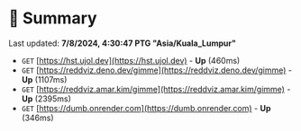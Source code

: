 # 📖 Summary
Last updated: **7/8/2024, 4:30:47 PTG "Asia/Kuala_Lumpur"**

- `GET` [https://hst.ujol.dev](https://hst.ujol.dev) - **Up** (460ms)
- `GET` [https://reddviz.deno.dev/gimme](https://reddviz.deno.dev/gimme) - **Up** (1107ms)
- `GET` [https://reddviz.amar.kim/gimme](https://reddviz.amar.kim/gimme) - **Up** (2395ms)
- `GET` [https://dumb.onrender.com](https://dumb.onrender.com) - **Up** (346ms)
